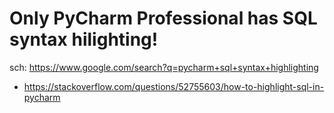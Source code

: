 # Only PyCharm Professional has SQL syntax hilighting!
sch: https://www.google.com/search?q=pycharm+sql+syntax+highlighting
- https://stackoverflow.com/questions/52755603/how-to-highlight-sql-in-pycharm
